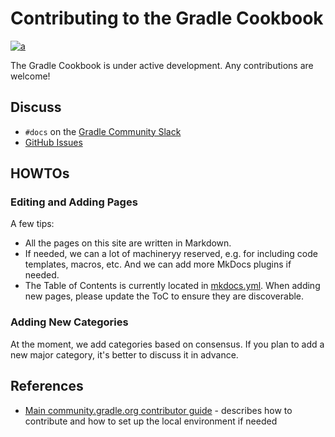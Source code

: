 # Contributing to the Gradle Cookbook

[![a](https://img.shields.io/badge/slack-%23docs-brightgreen?style=flat&logo=slack)](./contributing/community-slack.md)


The Gradle Cookbook is under active development.
Any contributions are welcome!

## Discuss

- `#docs` on the [Gradle Community Slack](../contributing/community-slack.md)
- [GitHub Issues](https://github.com/gradle/community/issues)

## HOWTOs

### Editing and Adding Pages

A few tips:

- All the pages on this site are written in Markdown.
- If needed, we can a lot of machineryy reserved, e.g. for including code templates, macros, etc.
  And we can add more MkDocs plugins if needed.
- The Table of Contents is currently located in [mkdocs.yml](../mkdocs.yml).
When adding new pages, please update the ToC to ensure they are discoverable.

### Adding New Categories

At the moment, we add categories based on consensus.
If you plan to add a new major category, it's better to discuss it in advance.

## References

- [Main community.gradle.org contributor guide](../CONTRIBUTING.md) - describes how to contribute and how to set up the local environment if needed
